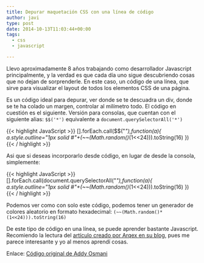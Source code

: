 ```yaml
---
title: Depurar maquetación CSS con una línea de código
author: javi
type: post
date: 2014-10-13T11:03:44+00:00
tags:
  - css
  - javascript

---
```

Llevo aproximadamente 8 años trabajando como desarrollador Javascript principalmente, y la verdad es que cada día uno sigue descubriendo cosas que no dejan de sorprenderle. En este caso, un código de una línea, que sirve para visualizar el layout de todos los elementos CSS de una página.

Es un código ideal para depurar, ver donde se te descuadra un div, donde se te ha colado un margen, controlar al milímetro todo. El código en cuestión es el siguiente. Versión para consolas, que cuentan con el siguiente alias: `$$('*')` equivalente a `document.querySelectorAll('*')`

{{< highlight JavaScript >}}
[].forEach.call($$("*"),function(a){
  a.style.outline="1px solid #"+(~~(Math.random()*(1<<24))).toString(16)
})
{{< / highlight >}}

Asi que si deseas incorporarlo desde código, en lugar de desde la consola, simplemente:

{{< highlight JavaScript >}}
[].forEach.call(document.querySelectorAll("*"),function(a){
  a.style.outline="1px solid #"+(~~(Math.random()*(1<<24))).toString(16)
})
{{< / highlight >}}

Podemos ver como con solo este código, podemos tener un generador de colores aleatorio en formato hexadecimal: `(~~(Math.random()*(1<<24))).toString(16)`

De este tipo de código en una línea, se puede aprender bastante Javascript. Recomiendo la lectura del [artículo creado por Arqex en su blog,][1] pues me parece interesante y yo al menos aprendí cosas.

Enlace: [Código original de Addy Osmani][2]

 [1]: http://arqex.com/939/learning-much-javascript-one-line-code "Arqex - Learning much javascript from one line of code"
 [2]: https://gist.github.com/addyosmani/fd3999ea7fce242756b1 "One line code for CSS debugger"
